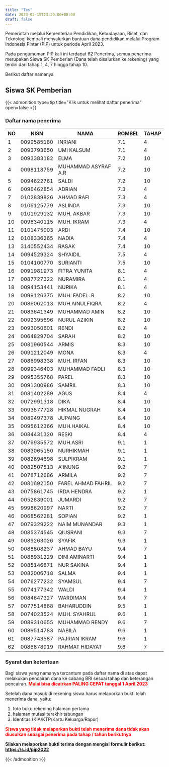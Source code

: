 ```yaml
---
title: "Tes"
date: 2023-02-15T23:20:00+08:00
draft: false
---
```


Pemerintah melalui Kementerian Pendidikan, Kebudayaan, Riset, dan Teknologi kembali menyalurkan bantuan dana pendidikan melalui Program Indonesia Pintar (PIP) untuk periode April 2023.

Pada pengumuman PIP kali ini terdapat 62 Penerima, semua penerima merupakan Siswa SK Pemberian (Dana telah disalurkan ke rekening) yang terdiri dari tahap 1, 4, 7 hingga tahap 10.

Berikut daftar namanya

## Siswa SK Pemberian

{{< admonition type=tip title="Klik untuk melihat daftar penerima" open=false >}}

### Daftar nama penerima

| NO  | NISN       | NAMA                | ROMBEL | TAHAP |
| --- | ---------- | ------------------- | ------ | ----- |
| 1   | 0099585180 | INRIANI             | 7.1    | 4     |
| 2   | 0093793650 | UMI KALSUM          | 7.1    | 4     |
| 3   | 0093383182 | ELMA                | 7.2    | 10    |
| 4   | 0098118759 | MUHAMMAD ASYRAF A.R | 7.2    | 10    |
| 5   | 0094622761 | SALDI               | 7.2    | 10    |
| 6   | 0096462854 | ADRIAN              | 7.3    | 4     |
| 7   | 0102839826 | AHMAD RAFI          | 7.3    | 4     |
| 8   | 0106125779 | ASLINDA             | 7.3    | 10    |
| 9   | 0101929132 | MUH. AKBAR          | 7.3    | 10    |
| 10  | 0096340115 | MUH. IKRAM          | 7.3    | 4     |
| 11  | 0101475003 | ARDI                | 7.4    | 10    |
| 12  | 0108336265 | NADIA               | 7.4    | 4     |
| 13  | 3140552434 | RASAK               | 7.4    | 10    |
| 14  | 0094529324 | SHYAIDIL            | 7.5    | 4     |
| 15  | 0104100770 | SURIANTI            | 7.5    | 10    |
| 16  | 0091981973 | FITRA YUNITA        | 8.1    | 4     |
| 17  | 0087727322 | NURAMIRA            | 8.1    | 4     |
| 18  | 0094153441 | NURIKA              | 8.1    | 4     |
| 19  | 0099126375 | MUH. FADEL. R       | 8.2    | 10    |
| 20  | 0086062013 | MUH.AINULFIQRA      | 8.2    | 4     |
| 21  | 0083641349 | MUHAMMAD AMIN       | 8.2    | 10    |
| 22  | 0092395696 | NURUL AZIKIN        | 8.2    | 10    |
| 23  | 0093050601 | RENDI               | 8.2    | 4     |
| 24  | 0064829704 | SARAH               | 8.2    | 10    |
| 25  | 0081960544 | ARMIS               | 8.3    | 10    |
| 26  | 0091212049 | MONA                | 8.3    | 4     |
| 27  | 0086998338 | MUH. IRFAN          | 8.3    | 10    |
| 28  | 0099346403 | MUHAMMAD FADLI      | 8.3    | 10    |
| 29  | 0095355768 | PAREL               | 8.3    | 10    |
| 30  | 0091300986 | SAMRIL              | 8.3    | 10    |
| 31  | 0081402289 | AGUS                | 8.4    | 4     |
| 32  | 0072991318 | DIKA                | 8.4    | 10    |
| 33  | 0093577728 | HIKMAL NUGRAH       | 8.4    | 10    |
| 34  | 0089497378 | JUPAING             | 8.4    | 10    |
| 35  | 0095612366 | MUH.HAIKAL          | 8.4    | 10    |
| 36  | 0084431320 | RESKI               | 8.4    | 4     |
| 37  | 0076935572 | MUH.ASRI            | 9.1    | 1     |
| 38  | 0083065150 | NURHIKMAH           | 9.1    | 1     |
| 39  | 0082694698 | SULPIKRAM           | 9.1    | 1     |
| 40  | 0082507513 | A'INUNG             | 9.2    | 7     |
| 41  | 0078712686 | ARMILA              | 9.2    | 7     |
| 42  | 0081692150 | FAREL AHMAD FAHRIL  | 9.2    | 7     |
| 43  | 0075861745 | IRDA HENDRA         | 9.2    | 1     |
| 44  | 0052839001 | JUMARDI             | 9.2    | 7     |
| 45  | 9998620997 | NARTI               | 9.2    | 7     |
| 46  | 0068562281 | SOPIAN              | 9.2    | 1     |
| 47  | 0079329222 | NAIM MUNANDAR       | 9.3    | 1     |
| 48  | 0085374545 | QIUSRANI            | 9.3    | 7     |
| 49  | 0089263026 | SYAFIK              | 9.3    | 1     |
| 50  | 0088808237 | AHMAD BAYU          | 9.4    | 7     |
| 51  | 0088931229 | DINI AMINARTI       | 9.4    | 1     |
| 52  | 0085146871 | NUR SAKINA          | 9.4    | 1     |
| 53  | 0082006718 | SALMA               | 9.4    | 1     |
| 54  | 0076277232 | SYAMSUL             | 9.4    | 7     |
| 55  | 0074177342 | WALDI               | 9.4    | 1     |
| 56  | 0084647327 | WARDIMAN            | 9.4    | 7     |
| 57  | 0077514868 | BAHARUDDIN          | 9.5    | 1     |
| 58  | 0074023524 | MUH. SYAHRUL        | 9.6    | 1     |
| 59  | 0089310655 | MUHAMMAD RENDY      | 9.6    | 7     |
| 60  | 0089514783 | NABILA              | 9.6    | 1     |
| 61  | 0087743587 | PAJRIAN IKRAM       | 9.6    | 1     |
| 62  | 0086878919 | RAHMAT HIDAYAT      | 9.6    | 7     |

### Syarat dan ketentuan

Bagi siswa yang namanya tercantum pada daftar nama di atas dapat melakukan pencairan dana ke cabang BRI sesuai tahap dan keterangan pencairan.
<span style="color:#ff0000"> **Mulai bisa dicairkan PALING CEPAT tanggal 1 April 2023** </span>

Setelah dana masuk di rekening siswa harus melaporkan bukti telah menerima dana, yaitu:

1. foto buku rekening halaman pertama
2. halaman mutasi terakhir tabungan
3. Identitas (KIA/KTP/Kartu Keluarga/Rapor)

<span style="color:#ff0000"> **Siswa yang tidak melaporkan bukti telah menerima dana tidak akan diusulkan sebagai penerima pada tahap / tahun berikutnya** </span>

**Silakan melaporkan bukti terima dengan mengisi formulir berikut: https://s.id/pip2022**

{{< /admonition >}}
